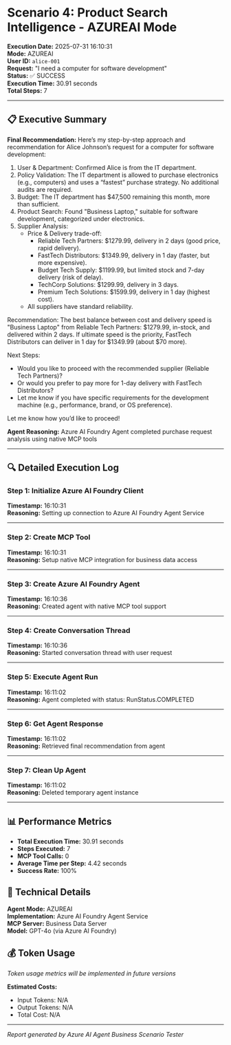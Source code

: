 # Scenario 4: Product Search Intelligence - AZUREAI Mode

**Execution Date:** 2025-07-31 16:10:31  
**Mode:** AZUREAI  
**User ID:** `alice-001`  
**Request:** "I need a computer for software development"  
**Status:** ✅ SUCCESS  
**Execution Time:** 30.91 seconds  
**Total Steps:** 7  

---

## 📋 Executive Summary

**Final Recommendation:**
Here’s my step-by-step approach and recommendation for Alice Johnson’s request for a computer for software development:

1. User & Department: Confirmed Alice is from the IT department.
2. Policy Validation: The IT department is allowed to purchase electronics (e.g., computers) and uses a “fastest” purchase strategy. No additional audits are required.
3. Budget: The IT department has $47,500 remaining this month, more than sufficient.
4. Product Search: Found "Business Laptop," suitable for software development, categorized under electronics.
5. Supplier Analysis:
   - Price & Delivery trade-off:
     - Reliable Tech Partners: $1279.99, delivery in 2 days (good price, rapid delivery).
     - FastTech Distributors: $1349.99, delivery in 1 day (faster, but more expensive).
     - Budget Tech Supply: $1199.99, but limited stock and 7-day delivery (risk of delay).
     - TechCorp Solutions: $1299.99, delivery in 3 days.
     - Premium Tech Solutions: $1599.99, delivery in 1 day (highest cost).
   - All suppliers have standard reliability.

Recommendation:
The best balance between cost and delivery speed is "Business Laptop" from Reliable Tech Partners: $1279.99, in-stock, and delivered within 2 days. If ultimate speed is the priority, FastTech Distributors can deliver in 1 day for $1349.99 (about $70 more).

Next Steps:
- Would you like to proceed with the recommended supplier (Reliable Tech Partners)?
- Or would you prefer to pay more for 1-day delivery with FastTech Distributors?
- Let me know if you have specific requirements for the development machine (e.g., performance, brand, or OS preference).

Let me know how you’d like to proceed!

**Agent Reasoning:**
Azure AI Foundry Agent completed purchase request analysis using native MCP tools




---

## 🔍 Detailed Execution Log

### Step 1: Initialize Azure AI Foundry Client

**Timestamp:** 16:10:31  
**Reasoning:** Setting up connection to Azure AI Foundry Agent Service  

---

### Step 2: Create MCP Tool

**Timestamp:** 16:10:31  
**Reasoning:** Setup native MCP integration for business data access  

---

### Step 3: Create Azure AI Foundry Agent

**Timestamp:** 16:10:36  
**Reasoning:** Created agent with native MCP tool support  

---

### Step 4: Create Conversation Thread

**Timestamp:** 16:10:36  
**Reasoning:** Started conversation thread with user request  

---

### Step 5: Execute Agent Run

**Timestamp:** 16:11:02  
**Reasoning:** Agent completed with status: RunStatus.COMPLETED  

---

### Step 6: Get Agent Response

**Timestamp:** 16:11:02  
**Reasoning:** Retrieved final recommendation from agent  

---

### Step 7: Clean Up Agent

**Timestamp:** 16:11:02  
**Reasoning:** Deleted temporary agent instance  

---

## 📊 Performance Metrics

- **Total Execution Time:** 30.91 seconds
- **Steps Executed:** 7
- **MCP Tool Calls:** 0
- **Average Time per Step:** 4.42 seconds
- **Success Rate:** 100%

## 🔧 Technical Details

**Agent Mode:** AZUREAI  
**Implementation:** Azure AI Foundry Agent Service  
**MCP Server:** Business Data Server  
**Model:** GPT-4o (via Azure AI Foundry)  

## 💰 Token Usage

*Token usage metrics will be implemented in future versions*

**Estimated Costs:**
- Input Tokens: N/A
- Output Tokens: N/A  
- Total Cost: N/A

---

*Report generated by Azure AI Agent Business Scenario Tester*
